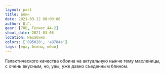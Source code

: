 ```yaml
---
layout: post
title: Блин
date: 2021-03-12 00:00:00
author: Д.Г.
gear: [70D, Гелиос 44-2]
shoot_date: 2021-03-08
location: Нахабино
colors: ['895020', 'a8784a']
tags: [еда, блины, обои]
---
```

Галактического качества обоина на актуальную нынче тему масленицы, с очень вкусным, но, увы, уже давно съеденным блином.
